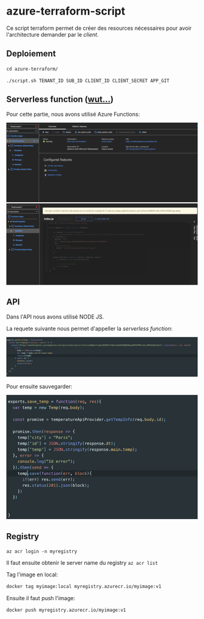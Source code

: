 # azure-terraform-script

Ce script terraform permet de créer des resources nécessaires pour avoir l'architecture demander par le _client_.


## Deploiement

`cd azure-terraform/`

`./script.sh TENANT_ID SUB_ID CLIENT_ID CLIENT_SECRET APP_GIT`


## Serverless function ([wut...](https://www.memecreator.org/static/images/memes/5005887.jpg))

Pour cette partie, nous avons utilisé Azure Functions:

![1](misc/1.png)
![2](misc/2.png)


## API

Dans l'API nous avons utilisé NODE JS.

La requete suivante nous permet d'appeller la _serverless function_:

![3](misc/3.png)

Pour ensuite sauvegarder:

![3](misc/4.png)


## Registry

`az acr login -n myregistry`

Il faut ensuite obtenir le server name du registry `az acr list`

Tag l'image en local:
```bash
docker tag myimage:local myregistry.azurecr.io/myimage:v1
```

Ensuite il faut push l'image:

```bash
docker push myregistry.azurecr.io/myimage:v1
```
